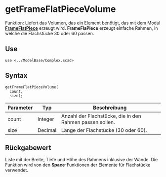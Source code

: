 # getFrameFlatPieceVolume

Funktion: Liefert das Volumen, das ein Element benötigt, das mit dem Modul [__FrameFlatPiece__](FrameFlatPiece.md) erzeugt wird. __FrameFlaPiece__ erzeugt einfache Rahmen, in welche die Flachstücke 30 oder 60 passen.

## Use
```
use <../ModelBase/Complex.scad>
```

## Syntax
```
getFrameFlatPieceVolume(
  count,
  size);
```

| Parameter | Typ | Beschreibung |
| ------ | ------ | ------ |
| count | Integer | Anzahl der Flachstücke, die in den Rahmen passen sollen. |
| size | Decimal | Länge der Flachstücke (30 oder 60). |

## Rückgabewert
Liste mit der Breite, Tiefe und Höhe des Rahmens inklusive der Wände. Die Funktion wird von den __Space__-Funktionen der Elemente für Flachstücke verwendet.
